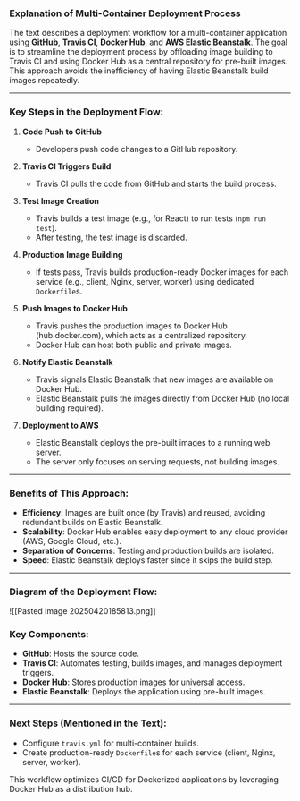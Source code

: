 ### Explanation of Multi-Container Deployment Process

The text describes a deployment workflow for a multi-container application using **GitHub**, **Travis CI**, **Docker Hub**, and **AWS Elastic Beanstalk**. The goal is to streamline the deployment process by offloading image building to Travis CI and using Docker Hub as a central repository for pre-built images. This approach avoids the inefficiency of having Elastic Beanstalk build images repeatedly.

---

### Key Steps in the Deployment Flow:
1. **Code Push to GitHub**  
   - Developers push code changes to a GitHub repository.

2. **Travis CI Triggers Build**  
   - Travis CI pulls the code from GitHub and starts the build process.

3. **Test Image Creation**  
   - Travis builds a test image (e.g., for React) to run tests (`npm run test`).  
   - After testing, the test image is discarded.

4. **Production Image Building**  
   - If tests pass, Travis builds production-ready Docker images for each service (e.g., client, Nginx, server, worker) using dedicated `Dockerfile`s.

5. **Push Images to Docker Hub**  
   - Travis pushes the production images to Docker Hub (hub.docker.com), which acts as a centralized repository.  
   - Docker Hub can host both public and private images.

6. **Notify Elastic Beanstalk**  
   - Travis signals Elastic Beanstalk that new images are available on Docker Hub.  
   - Elastic Beanstalk pulls the images directly from Docker Hub (no local building required).

7. **Deployment to AWS**  
   - Elastic Beanstalk deploys the pre-built images to a running web server.  
   - The server only focuses on serving requests, not building images.

---

### Benefits of This Approach:
- **Efficiency**: Images are built once (by Travis) and reused, avoiding redundant builds on Elastic Beanstalk.  
- **Scalability**: Docker Hub enables easy deployment to any cloud provider (AWS, Google Cloud, etc.).  
- **Separation of Concerns**: Testing and production builds are isolated.  
- **Speed**: Elastic Beanstalk deploys faster since it skips the build step.

---

### Diagram of the Deployment Flow:

![[Pasted image 20250420185813.png]]

### Key Components:
- **GitHub**: Hosts the source code.  
- **Travis CI**: Automates testing, builds images, and manages deployment triggers.  
- **Docker Hub**: Stores production images for universal access.  
- **Elastic Beanstalk**: Deploys the application using pre-built images.  

---

### Next Steps (Mentioned in the Text):
- Configure `travis.yml` for multi-container builds.  
- Create production-ready `Dockerfile`s for each service (client, Nginx, server, worker).  

This workflow optimizes CI/CD for Dockerized applications by leveraging Docker Hub as a distribution hub.